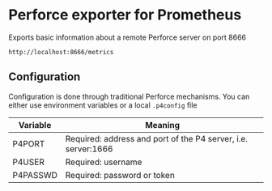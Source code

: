 # Perforce exporter for Prometheus

Exports basic information about a remote Perforce server on port 8666

    http://localhost:8666/metrics

## Configuration

Configuration is done through traditional Perforce mechanisms. You can either
use environment variables or a local `.p4config` file

| Variable | Meaning                                                       |
| -------- | ------------------------------------------------------------- |
| P4PORT   | Required: address and port of the P4 server, i.e. server:1666 |
| P4USER   | Required: username                                            |
| P4PASSWD | Required: password or token                                   |
